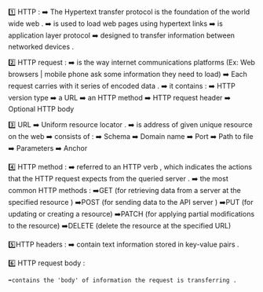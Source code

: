 1️⃣ HTTP : 
    ➡️  The Hypertext transfer protocol is the foundation of the world wide web . 
    ➡️  is used to load web pages using hypertext links 
    ➡️  is application layer protocol 
    ➡️  designed to transfer information between networked devices .

2️⃣ HTTP request : 
    ➡️ is the way internet communications platforms (Ex: Web browsers | mobile phone ask some information they need to load)
    ➡️ Each request carries with it series of encoded data . 
    ➡️ it contains :
        ➡️ HTTP version type 
        ➡️ a URL 
        ➡️ an HTTP method 
        ➡️ HTTP request header 
        ➡️ Optional HTTP body 

3️⃣ URL
    ➡️ Uniform resource locator .
    ➡️ is address of given unique resource on the web 
    ➡️ consists of : 
        ➡️ Schema 
        ➡️ Domain name 
        ➡️ Port 
        ➡️ Path to file 
        ➡️ Parameters
        ➡️ Anchor  
        
4️⃣ HTTP method : 
    ➡️ referred to an HTTP verb , which indicates the actions that the HTTP request expects from the queried server . 
    ➡️ the most common HTTP methods : 
        ➡️GET    (for retrieving data from a server at the specified resource )
        ➡️POST   (for sending data to the API server )
        ➡️PUT    (for updating or creating a resource)
        ➡️PATCH  (for applying  partial modifications to the resource)
        ➡️DELETE (delete the resource at the specified URL)
        
5️⃣HTTP headers :
    ➡️ contain text information stored in key-value pairs .

6️⃣ HTTP request body :

    ➡️contains the 'body' of information the request is transferring .



    